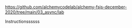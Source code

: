 https://github.com/alchemycodelab/alchemy-fsjs-december-2020/tree/main/03_async/lab

Instructionssssss